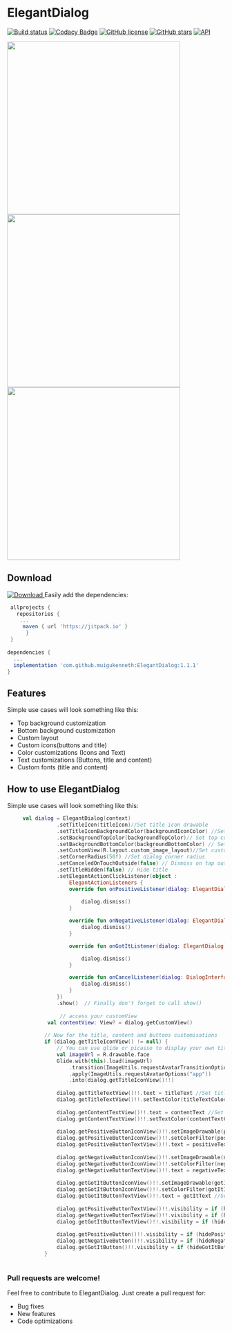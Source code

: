 # ElegantDialog
[![Build status](https://app.nevercode.io/api/projects/465bc90f-16e5-4b6d-ab42-7e7d8036ad4f/workflows/62a7ba37-c8a4-4eda-8db1-9908daa93d8e/status_badge.svg?branch=master)](https://app.nevercode.io/#/project/465bc90f-16e5-4b6d-ab42-7e7d8036ad4f/workflow/62a7ba37-c8a4-4eda-8db1-9908daa93d8e/latestBuild?branch=master)
[![Codacy Badge](https://api.codacy.com/project/badge/Grade/8d75aa2085d94288bdefda48e3a518ca)](https://www.codacy.com/manual/muigukenneth/ElegantDialog?utm_source=github.com&amp;utm_medium=referral&amp;utm_content=muigukenneth/ElegantDialog&amp;utm_campaign=Badge_Grade)
[![GitHub license](https://img.shields.io/github/license/muigukenneth/ElegantDialog)](https://github.com/muigukenneth/ElegantDialog/blob/master/LICENSE)
[![GitHub stars](https://img.shields.io/github/stars/muigukenneth/ElegantDialog)](https://github.com/muigukenneth/ElegantDialog/stargazers)
[![API](https://img.shields.io/badge/API-22%2B-brightgreen.svg?style=flat)](https://android-arsenal.com/api?level=22)

<p align="left">
<img src="https://raw.githubusercontent.com/muigukenneth/ElegantDialog/master/art/Screenshot_1New.png" width="400px"  />
<img src="https://raw.githubusercontent.com/muigukenneth/ElegantDialog/master/art/Screenshot_3New.png" width="400px"  />
<img src="https://raw.githubusercontent.com/muigukenneth/ElegantDialog/master/art/Screenshot_2New.png" width="400px"  />
</p>
  
## Download
 [ ![Download](https://api.bintray.com/packages/chiefdroid/ElegantDialog/ElegantDialog/images/download.svg) ](https://bintray.com/chiefdroid/ElegantDialog/ElegantDialog/_latestVersion)
Easily add the dependencies:
```gradle
 allprojects {
   repositories {
	...
	 maven { url 'https://jitpack.io' }
      }
 }
     
dependencies {
  ...
  implementation 'com.github.muigukenneth:ElegantDialog:1.1.1'
}
 ``` 
## Features

Simple use cases will look something like this:
 * Top background customization
 * Bottom background customization
 * Custom layout
 * Custom icons(buttons and title)
 * Color customizations (Icons and Text)
 * Text customizations (Buttons, title and content)
 * Custom fonts (title and content)
 
## How to use ElegantDialog

Simple use cases will look something like this:
```kotlin
     val dialog = ElegantDialog(context)
                .setTitleIcon(titleIcon)//Set title icon drawable
                .setTitleIconBackgroundColor(backgroundIconColor) //Set title icon drawable background color
                .setBackgroundTopColor(backgroundTopColor)// Set top color
                .setBackgroundBottomColor(backgroundBottomColor) // Set bottom color
                .setCustomView(R.layout.custom_image_layout)//Set custom layout
                .setCornerRadius(50f) //Set dialog corner radius
                .setCanceledOnTouchOutside(false) // Dismiss on tap outside
                .setTitleHidden(false) // Hide title
                .setElegantActionClickListener(object :
                    ElegantActionListeners {
                    override fun onPositiveListener(dialog: ElegantDialog) {
                      
                        dialog.dismiss()
                    }

                    override fun onNegativeListener(dialog: ElegantDialog) {
                        dialog.dismiss()
                    }

                    override fun onGotItListener(dialog: ElegantDialog) {

                        dialog.dismiss()
                    }

                    override fun onCancelListener(dialog: DialogInterface) {
                        dialog.dismiss()
                    }
                })
                .show()  // Finally don't forget to call show()
                
                 // access your customView
             val contentView: View? = dialog.getCustomView()
              
            // Now for the title, content and buttons customisations
            if (dialog.getTitleIconView() != null) {
                // You can use glide or picasso to display your own title image
                val imageUrl = R.drawable.face
                Glide.with(this).load(imageUrl)
                    .transition(ImageUtils.requestAvatarTransitionOptions())
                    .apply(ImageUtils.requestAvatarOptions("app"))
                    .into(dialog.getTitleIconView()!!)
                    
                dialog.getTitleTextView()!!.text = titleText //Set title text
                dialog.getTitleTextView()!!.setTextColor(titleTextColor) //Set title text color
                
                dialog.getContentTextView()!!.text = contentText //Set content text
                dialog.getContentTextView()!!.setTextColor(contentTextColor) //Set content text color
                
                dialog.getPositiveButtonIconView()!!.setImageDrawable(positiveIcon) //Set positive button icon drawable
                dialog.getPositiveButtonIconView()!!.setColorFilter(positiveIconColor) //Set positive button icon drawable color
                dialog.getPositiveButtonTextView()!!.text = positiveText //Set positive button text
                
                dialog.getNegativeButtonIconView()!!.setImageDrawable(negativeIcon) //Set negative button icon drawable
                dialog.getNegativeButtonIconView()!!.setColorFilter(negativeIconColor) //Set negative button icon drawable color
                dialog.getNegativeButtonTextView()!!.text = negativeText //Set negative button text
                
                dialog.getGotItButtonIconView()!!.setImageDrawable(gotItIcon) //Set got it button icon drawable
                dialog.getGotItButtonIconView()!!.setColorFilter(gotItIconColor) //Set negative button icon drawable color
                dialog.getGotItButtonTextView()!!.text = gotItText //Set got it button text
                
                dialog.getPositiveButtonTextView()!!.visibility = if (hideButtonText) View.GONE else View.VISIBLE //Hide positive button text
                dialog.getNegativeButtonTextView()!!.visibility = if (hideButtonText) View.GONE else View.VISIBLE //Hide negative button text
                dialog.getGotItButtonTextView()!!.visibility = if (hideButtonText) View.GONE else View.VISIBLE //Hide got it button text
                
                dialog.getPositiveButton()!!.visibility = if (hidePositiveButton) View.GONE else View.VISIBLE //Hide positive button 
                dialog.getNegativeButton()!!.visibility = if (hideNegativeButton) View.GONE else View.VISIBLE //Hide negative button
                dialog.getGotItButton()!!.visibility = if (hideGotItButton) View.GONE else View.VISIBLE  //Hide got it button
            }
            
``` 
### Pull requests are welcome!

Feel free to contribute to ElegantDialog. Just create a pull request for:
* Bug fixes
* New features
* Code optimizations

